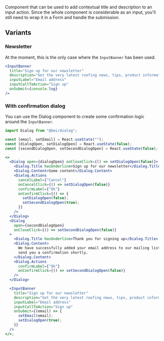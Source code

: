 Component that can be used to add contextual title and description to an input action.
Since the whole component is considerable as an input, you'll still need to wrap it in a Form and handle the submission.

## Variants

### Newsletter

At the moment, this is the only case where the `InputBanner` has been used.

```jsx
<InputBanner
  title="Sign up for our newsletter"
  description="Get the very latest roofing news, tips, product information and innovations directly from BMI straight to your inbox."
  inputLabel="Email address"
  inputCallToAction="Sign up"
  onSubmit={console.log}
/>
```

### With confirmation dialog

You can use the Dialog component to create some confirmation logic around the `InputBanner`.

```jsx
import Dialog from "@bmi/dialog";

const [email, setEmail] = React.useState("");
const [dialogOpen, setDialogOpen] = React.useState(false);
const [secondDialogOpen, setSecondDialogOpen] = React.useState(false);

<>
  <Dialog open={dialogOpen} onCloseClick={() => setDialogOpen(false)}>
    <Dialog.Title hasUnderline>Sign up for our newsletter</Dialog.Title>
    <Dialog.Content>Some content</Dialog.Content>
    <Dialog.Actions
      cancelLabel={"Cancel"}
      onCancelClick={() => setDialogOpen(false)}
      confirmLabel={"Ok"}
      onConfirmClick={() => {
        setDialogOpen(false);
        setSecondDialogOpen(true);
      }}
    />
  </Dialog>
  <Dialog
    open={secondDialogOpen}
    onCloseClick={() => setSecondDialogOpen(false)}
  >
    <Dialog.Title hasUnderline>Thank you for signing up</Dialog.Title>
    <Dialog.Content>
      We have successfully added your email address to our mailing list. We'll
      send you a confirmation shortly.
    </Dialog.Content>
    <Dialog.Actions
      confirmLabel={"Ok"}
      onConfirmClick={() => setSecondDialogOpen(false)}
    />
  </Dialog>

  <InputBanner
    title="Sign up for our newsletter"
    description="Get the very latest roofing news, tips, product information and innovations directly from BMI straight to your inbox."
    inputLabel="Email address"
    inputCallToAction="Sign up"
    onSubmit={(email) => {
      setEmail(email);
      setDialogOpen(true);
    }}
  />
</>;
```
